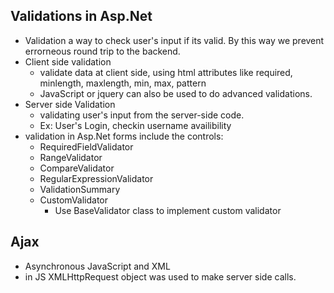 ## Validations in Asp.Net
- Validation a way to check user's input if its valid. By this way we prevent errorneous round trip to the backend.
- Client side validation
  - validate data at client side, using html attributes like required, minlength, maxlength, min, max, pattern
  - JavaScript or jquery can also be used to do advanced validations.
- Server side Validation
  - validating user's input from the server-side code.
  - Ex: User's Login, checkin username availibility 
- validation in Asp.Net forms include the controls:
  - RequiredFieldValidator
  - RangeValidator
  - CompareValidator
  - RegularExpressionValidator
  - ValidationSummary 
  - CustomValidator
    - Use BaseValidator class to implement custom validator

## Ajax
- Asynchronous JavaScript and XML
- in JS XMLHttpRequest object was used to make server side calls.
